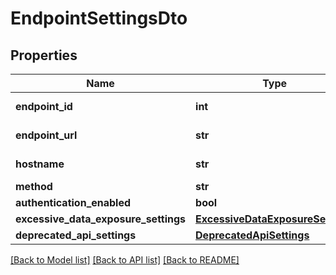 # EndpointSettingsDto

## Properties
Name | Type | Description | Notes
------------ | ------------- | ------------- | -------------
**endpoint_id** | **int** | The endpoint ID | [optional] 
**endpoint_url** | **str** | The endpoint url | [optional] 
**hostname** | **str** | The host’s name | [optional] 
**method** | **str** |  | [optional] 
**authentication_enabled** | **bool** |  | [optional] 
**excessive_data_exposure_settings** | [**ExcessiveDataExposureSettings**](ExcessiveDataExposureSettings.md) |  | [optional] 
**deprecated_api_settings** | [**DeprecatedApiSettings**](DeprecatedApiSettings.md) |  | [optional] 

[[Back to Model list]](../README.md#documentation-for-models) [[Back to API list]](../README.md#documentation-for-api-endpoints) [[Back to README]](../README.md)

